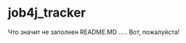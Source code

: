 # job4j_tracker
                                                              
                                                                      
                                                                              

Что значит не заполнен README.MD .....
Вот, пожалуйста!